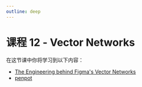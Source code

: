 ```yaml
---
outline: deep
---
```


# 课程 12 - Vector Networks

在这节课中你将学习到以下内容：

-   [The Engineering behind Figma's Vector Networks]
-   [penpot]

[The Engineering behind Figma's Vector Networks]: https://alexharri.com/blog/vector-networks
[penpot]: https://github.com/penpot/penpot
